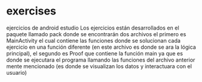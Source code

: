 # exercises
ejercicios de android estudio
Los ejercicios están desarrollados en el paquete llamado pack donde se encontrarán dos archivos el primero es MainActivity
el cual contiene las funciones donde se solucionan cada ejercicio en una función diferente 
(en este archivo es donde se ara la lógica principal), 
el segundo es Proof que contiene la función main ya que es donde se ejecutara el programa llamando las funciones del archivo anterior mente mencionado 
(es donde se visualizan los datos y interactuara con el usuario) 
